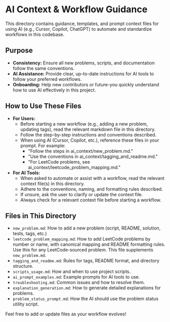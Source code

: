 # AI Context & Workflow Guidance

This directory contains guidance, templates, and prompt context files for using AI (e.g., Cursor, Copilot, ChatGPT) to automate and standardize workflows in this codebase.

## Purpose
- **Consistency:** Ensure all new problems, scripts, and documentation follow the same conventions.
- **AI Assistance:** Provide clear, up-to-date instructions for AI tools to follow your preferred workflows.
- **Onboarding:** Help new contributors or future-you quickly understand how to use AI effectively in this project.

## How to Use These Files
- **For Users:**
  - Before starting a new workflow (e.g., adding a new problem, updating tags), read the relevant markdown file in this directory.
  - Follow the step-by-step instructions and conventions described.
  - When using AI (Cursor, Copilot, etc.), reference these files in your prompt. For example:
    - "Follow the steps in ai_context/new_problem.md."
    - "Use the conventions in ai_context/tagging_and_readme.md."
    - "For LeetCode problems, see ai_context/leetcode_problem_mapping.md."
- **For AI Tools:**
  - When asked to automate or assist with a workflow, read the relevant context file(s) in this directory.
  - Adhere to the conventions, naming, and formatting rules described.
  - If unsure, ask the user to clarify or update the context file.
  - Always check for a relevant context file before starting a workflow.

## Files in This Directory
- `new_problem.md`: How to add a new problem (script, README, solution, tests, tags, etc.)
- `leetcode_problem_mapping.md`: How to add LeetCode problems by number or name, with canonical mapping and README formatting rules. Use this for any LeetCode-sourced problem. This file supplements `new_problem.md`.
- `tagging_and_readme.md`: Rules for tags, README format, and directory structure.
- `scripts_usage.md`: How and when to use project scripts.
- `ai_prompt_examples.md`: Example prompts for AI tools to use.
- `troubleshooting.md`: Common issues and how to resolve them.
- `explanation_generation.md`: How to generate detailed explanations for problems.
- `problem_status_prompt.md`: How the AI should use the problem status utility script.

Feel free to add or update files as your workflow evolves! 
